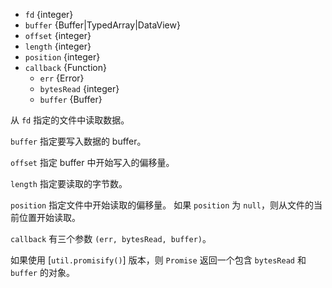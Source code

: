 <!-- YAML
added: v0.0.2
changes:
  - version: v10.10.0
    pr-url: https://github.com/nodejs/node/pull/22150
    description: The `buffer` parameter can now be any `TypedArray`, or a
                 `DataView`.
  - version: v7.4.0
    pr-url: https://github.com/nodejs/node/pull/10382
    description: The `buffer` parameter can now be a `Uint8Array`.
  - version: v6.0.0
    pr-url: https://github.com/nodejs/node/pull/4518
    description: The `length` parameter can now be `0`.
-->

* `fd` {integer}
* `buffer` {Buffer|TypedArray|DataView}
* `offset` {integer}
* `length` {integer}
* `position` {integer}
* `callback` {Function}
  * `err` {Error}
  * `bytesRead` {integer}
  * `buffer` {Buffer}

从 `fd` 指定的文件中读取数据。

`buffer` 指定要写入数据的 buffer。

`offset` 指定 buffer 中开始写入的偏移量。

`length` 指定要读取的字节数。

`position` 指定文件中开始读取的偏移量。
如果 `position` 为 `null`，则从文件的当前位置开始读取。

`callback` 有三个参数 `(err, bytesRead, buffer)`。

如果使用 [`util.promisify()`] 版本，则 `Promise` 返回一个包含 `bytesRead` 和 `buffer` 的对象。

